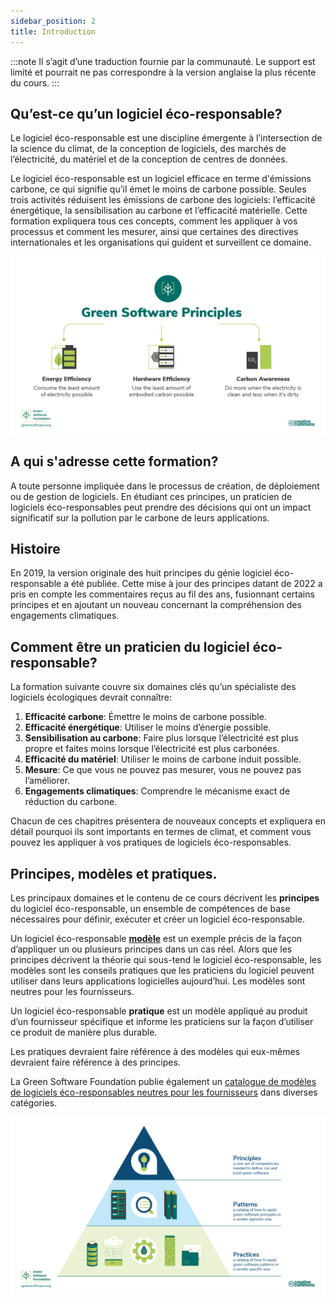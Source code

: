 ```yaml
---
sidebar_position: 2
title: Introduction
---
```


:::note
Il s’agit d’une traduction fournie par la communauté. Le support est limité et pourrait ne pas correspondre à la version anglaise la plus récente du cours.
:::

## Qu’est-ce qu’un logiciel éco-responsable?

Le logiciel éco-responsable est une discipline émergente à l’intersection de la science du climat, de la conception de logiciels, des marchés de l’électricité, du matériel et de la conception de centres de données.

Le logiciel éco-responsable est un logiciel efficace en terme d'émissions carbone, ce qui signifie qu’il émet le moins de carbone possible. Seules trois activités réduisent les émissions de carbone des logiciels: l’efficacité énergétique, la sensibilisation au carbone et l’efficacité matérielle. Cette formation expliquera tous ces concepts, comment les appliquer à vos processus et comment les mesurer, ainsi que certaines des directives internationales et les organisations qui guident et surveillent ce domaine.

![alt_text](./images/01_carbon_efficiency.png "image_tooltip")

## A qui s'adresse cette formation?

A toute personne impliquée dans le processus de création, de déploiement ou de gestion de logiciels. En étudiant ces principes, un praticien de logiciels éco-responsables peut prendre des décisions qui ont un impact significatif sur la pollution par le carbone de leurs applications.

## Histoire

En 2019, la version originale des huit principes du génie logiciel éco-responsable a été publiée. Cette mise à jour des principes datant de 2022 a pris en compte les commentaires reçus au fil des ans, fusionnant certains principes et en ajoutant un nouveau concernant la compréhension des engagements climatiques.

## Comment être un praticien du logiciel éco-responsable?

La formation suivante couvre six domaines clés qu’un spécialiste des logiciels écologiques devrait connaître:

1. **Efficacité carbone**: Émettre le moins de carbone possible.
2. **Efficacité énergétique**: Utiliser le moins d’énergie possible.
3. **Sensibilisation au carbone**: Faire plus lorsque l’électricité est plus propre et faites moins lorsque l’électricité est plus carbonées.
4. **Efficacité du matériel**: Utiliser le moins de carbone induit possible.
5. **Mesure**: Ce que vous ne pouvez pas mesurer, vous ne pouvez pas l’améliorer.
6. **Engagements climatiques**: Comprendre le mécanisme exact de réduction du carbone.

Chacun de ces chapitres présentera de nouveaux concepts et expliquera en détail pourquoi ils sont importants en termes de climat, et comment vous pouvez les appliquer à vos pratiques de logiciels éco-responsables.

## Principes, modèles et pratiques.

Les principaux domaines et le contenu de ce cours décrivent les **principes** du logiciel éco-responsable, un ensemble de compétences de base nécessaires pour définir, exécuter et créer un logiciel éco-responsable.

Un logiciel éco-responsable [**modèle**](https://patterns.greensoftware.foundation/) est un exemple précis de la façon d’appliquer un ou plusieurs principes dans un cas réel. Alors que les principes décrivent la théorie qui sous-tend le logiciel éco-responsable, les modèles sont les conseils pratiques que les praticiens du logiciel peuvent utiliser dans leurs applications logicielles aujourd’hui. Les modèles sont neutres pour les fournisseurs.

Un logiciel éco-responsable **pratique** est un modèle appliqué au produit d’un fournisseur spécifique et informe les praticiens sur la façon d’utiliser ce produit de manière plus durable.

Les pratiques devraient faire référence à des modèles qui eux-mêmes devraient faire référence à des principes.

La Green Software Foundation publie également un [catalogue de modèles de logiciels éco-responsables neutres pour les fournisseurs](https://patterns.greensoftware.foundation/) dans diverses catégories.
 
![Green Software Principles, Patterns, and Practices](./images/GSF_Principles_Patterns_Practices_v2.png "Green Software Principles, Patterns, and Practices")

